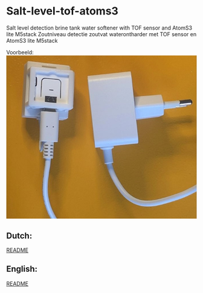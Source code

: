 # Salt-level-tof-atoms3
 Salt level detection brine tank water softener with TOF sensor and AtomS3 lite M5stack
 Zoutniveau detectie zoutvat waterontharder met TOF sensor en AtomS3 lite M5stack

Voorbeeld: 
![Example](/README/M5stack_AtomS3_TOF.jpg)

 ## Dutch:
[README](/README/R_NL.md)

## English:
[README](/README/R_EN.md)
